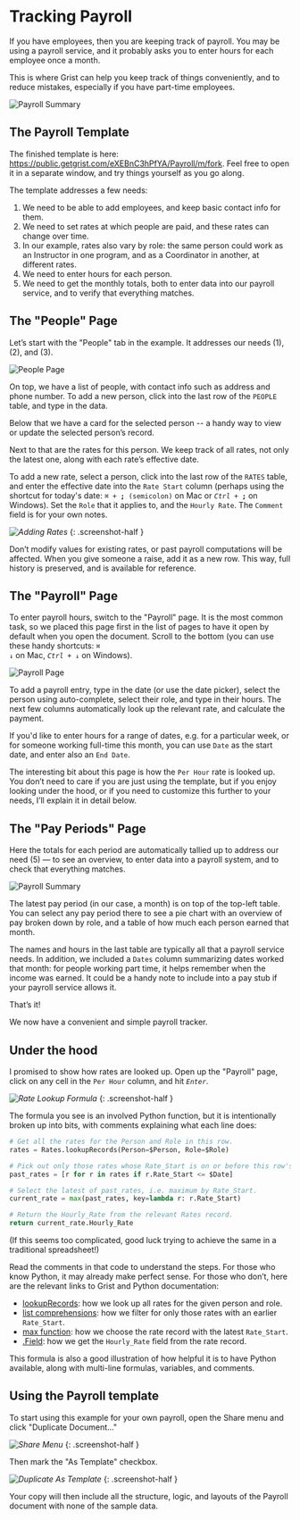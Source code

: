 # Tracking Payroll

If you have employees, then you are keeping track of payroll. You may be using a payroll service,
and it probably asks you to enter hours for each employee once a month.

This is where Grist can help you keep track of things conveniently, and to reduce mistakes,
especially if you have part-time employees.

![Payroll Summary](/examples/images/2020-09-payroll/pay-periods.png)

## The Payroll Template

The finished template is here: <https://public.getgrist.com/eXEBnC3hPfYA/Payroll/m/fork>.
Feel free to open it in a separate window, and try things yourself as you go along.

The template addresses a few needs:

1. We need to be able to add employees, and keep basic contact info for them.
2. We need to set rates at which people are paid, and these rates can change over time.
3. In our example, rates also vary by role: the same person could work as an Instructor in one
   program, and as a Coordinator in another, at different rates.
4. We need to enter hours for each person.
5. We need to get the monthly totals, both to enter data into our payroll service, and to verify
   that everything matches.

## The "People" Page

Let’s start with the "People" tab in the example. It addresses our needs (1), (2), and (3).

![People Page](/examples/images/2020-09-payroll/people-page.png)

On top, we have a list of people, with contact info such as address and phone number. To add a new
person, click into the last row of the `PEOPLE` table, and type in the data.

Below that we have a card for the selected person -- a handy way to view or update the selected
person’s record.

Next to that are the rates for this person. We keep track of all rates, not only the latest one,
along with each rate’s effective date.

To add a new rate, select a person, click into the last row of the `RATES` table, and enter the
effective date into the `Rate Start` column (perhaps using the shortcut for today's date: <code
class="keys">*⌘* + **;** (semicolon)</code> on Mac or <code class="keys">*Ctrl* + **;**</code> on
Windows). Set the `Role` that it applies to, and the `Hourly Rate`. The `Comment` field is for
your own notes.

<span class="screenshot-large">*![Adding Rates](/examples/images/2020-09-payroll/add-rate.png)*</span>
{: .screenshot-half }

Don’t modify values for existing rates, or past payroll computations will be affected. When you
give someone a raise, add it as a new row. This way, full history is preserved, and is available
for reference.

## The "Payroll" Page

To enter payroll hours, switch to the "Payroll" page. It is the most common task, so we placed this
page first in the list of pages to have it open by default when you open the document. Scroll to the
bottom (you can use these handy shortcuts: <code class="keys">*⌘* *↓*</code> on Mac, <code
class="keys">*Ctrl* + *↓*</code> on Windows).

![Payroll Page](/examples/images/2020-09-payroll/payroll-page.png)

To add a payroll entry, type in the date (or use the date picker), select the person using
auto-complete, select their role, and type in their hours. The next few columns automatically look
up the relevant rate, and calculate the payment.

If you'd like to enter hours for a range of dates, e.g. for a particular week, or for someone
working full-time this month, you can use `Date` as the start date, and enter also an `End Date`.

The interesting bit about this page is how the `Per Hour` rate is looked up. You don’t need to
care if you are just using the template, but if you enjoy looking under the hood, or if you need
to customize this further to your needs, I’ll explain it in detail below.

## The "Pay Periods" Page

Here the totals for each period are automatically tallied up to address our need (5) — to see an
overview, to enter data into a payroll system, and to check that everything matches.

![Payroll Summary](/examples/images/2020-09-payroll/pay-periods.png)

The latest pay period (in our case, a month) is on top of the top-left table. You can select any
pay period there to see a pie chart with an overview of pay broken down by role, and a table of
how much each person earned that month.

The names and hours in the last table are typically all that a payroll service needs. In addition,
we included a `Dates` column summarizing dates worked that month: for people working part time, it
helps remember when the income was earned. It could be a handy note to include into a pay stub if
your payroll service allows it.

That’s it!

We now have a convenient and simple payroll tracker.

## Under the hood

I promised to show how rates are looked up. Open up the "Payroll" page, click on
any cell in the `Per Hour` column, and hit <code class="keys">*Enter*</code>.

<span class="screenshot-large">*![Rate Lookup Formula](/examples/images/2020-09-payroll/rate-lookup-formula.png)*</span>
{: .screenshot-half }

The formula you see is an involved Python function, but it is intentionally broken up into bits,
with comments explaining what each line does:

```python
# Get all the rates for the Person and Role in this row.
rates = Rates.lookupRecords(Person=$Person, Role=$Role)

# Pick out only those rates whose Rate_Start is on or before this row's Date.
past_rates = [r for r in rates if r.Rate_Start <= $Date]

# Select the latest of past_rates, i.e. maximum by Rate_Start.
current_rate = max(past_rates, key=lambda r: r.Rate_Start)

# Return the Hourly_Rate from the relevant Rates record.
return current_rate.Hourly_Rate
```

(If this seems too complicated, good luck trying to achieve the same in a traditional
spreadsheet!)

Read the comments in that code to understand the steps. For those who know Python, it may already
make perfect sense. For those who don’t, here are the relevant links to Grist and Python
documentation:

- [lookupRecords](https://support.getgrist.com/functions/#lookuprecords):
  how we look up all rates for the given person and role.
- [list comprehensions](https://docs.python.org/3/tutorial/datastructures.html#list-comprehensions):
  how we filter for only those rates with an earlier `Rate_Start`.
- [max function](https://docs.python.org/2/library/functions.html#max):
  how we choose the rate record with the latest `Rate_Start`.
- [.Field](https://support.getgrist.com/functions/#_field): how we get the `Hourly_Rate` field
  from the rate record.

This formula is also a good illustration of how helpful it is to have Python available, along with
multi-line formulas, variables, and comments.

## Using the Payroll template

To start using this example for your own payroll, open the Share menu and click "Duplicate
Document..."

<span class="screenshot-large">*![Share Menu](/examples/images/2020-09-payroll/share-menu.png)*</span>
{: .screenshot-half }

Then mark the "As Template" checkbox.

<span class="screenshot-large">*![Duplicate As Template](/examples/images/2020-09-payroll/duplicate-as-template.png)*</span>
{: .screenshot-half }

Your copy will then include all the structure, logic, and layouts of the Payroll document with
none of the sample data.
